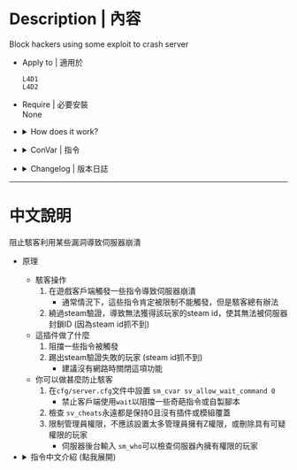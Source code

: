 # Description | 內容
Block hackers using some exploit to crash server

* Apply to | 適用於
    ```
    L4D1
    L4D2
    ```

* Require | 必要安裝
<br>None

* <details><summary>How does it work?</summary>

    * How hackers do
        1. Triggers some commands on client side to crash the server. 
            * Normally, these commands are restricted, but the attacker can trigger them somehow
        2. Stops steam server from validating steam id, so sourcemod banid not working for them (no steam id)
    * How this plugin does
        1. Register some dangerous commands and block entirely
        2. Kick players if client's authentication failed (steam id is not valid)
            * If your network is offine, please disable this function
    * What you can do to prevent hackers
        1. Set ```sm_cvar sv_allow_wait_command 0``` to your ```cfg/server.cfg``` to block certain command exploits.
        2. Check ```sv_cheats 0``` and ensure no plugins override it.
        3. Restrict Access, nobody has root(z) access or any suspicious permissions in server 
            * Type ```sm_who``` in server console to check admins in server
</details>

* <details><summary>ConVar | 指令</summary>

    * cfg/sourcemod/l4d_hackers_block.cfg
        ```php
        // 0=Plugin off, 1=Plugin on.
        l4d_hackers_block_enable "1"

        // 1=Kick players if client's authentication failed (steam id is not valid), 0=Log only
        l4d_hackers_block_kick "1"
        ```
</details>

* <details><summary>Changelog | 版本日誌</summary>

    * v1.0 (2025-7-19)
        * Initial Release
        * Thanks to IfChinsCouldKill
</details>

- - - -
# 中文說明
阻止駭客利用某些漏洞導致伺服器崩潰

* 原理
    * 駭客操作
        1. 在遊戲客戶端觸發一些指令導致伺服器崩潰
            * 通常情況下，這些指令肯定被限制不能觸發，但是駭客總有辦法
        2. 繞過steam驗證，導致無法獲得該玩家的steam id，使其無法被伺服器封鎖ID (因為steam id抓不到) 
    * 這插件做了什麼
        1. 阻擋一些指令被觸發
        2. 踢出steam驗證失敗的玩家 (steam id抓不到)
            * 建議沒有網路時關閉這項功能
    * 你可以做甚麼防止駭客
        1. 在```cfg/server.cfg```文件中設置 ```sm_cvar sv_allow_wait_command 0```
            * 禁止客戶端使用```wait```以阻擋一些奇葩指令或自製腳本
        2. 檢查 ```sv_cheats```永遠都是保持0且沒有插件或模組覆蓋
        3. 限制管理員權限，不應該設置太多管理員擁有Z權限，或刪除具有可疑權限的玩家
            * 伺服器後台輸入 ```sm_who```可以檢查伺服器內擁有權限的玩家

* <details><summary>指令中文介紹 (點我展開)</summary>

    * cfg/sourcemod/l4d_hackers_block.cfg
        ```php
        // 0=關閉插件, 1=啟動插件
        l4d_hackers_block_enable "1"

        // 1=踢出steam驗證失敗的玩家 (steam id抓不到), 0=不踢出只記錄
        // 建議沒有網路時設置0關閉這項功能
        l4d_hackers_block_kick "1"
        ```
</details>
